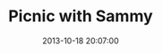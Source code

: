 ---
layout: post
title:  "Picnic with Sammy"
date:   2013-10-18 20:07:00
categories: ['illustrations']
image: illustrations/picnicWithSammy.jpg
image_width: 533
image_height: 400
---
